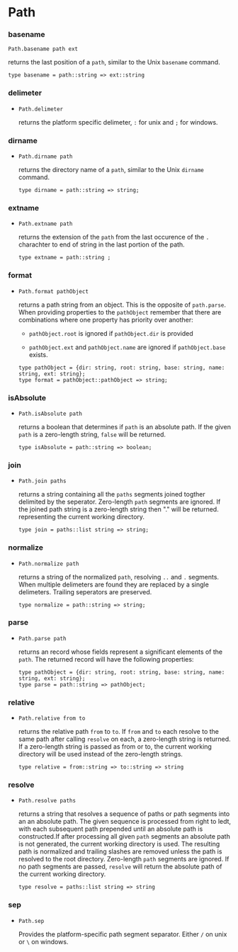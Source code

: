 # Path

### basename

`Path.basename path ext`

  returns the last position of a `path`, similar to the Unix `basename` command.

  ```reason
  type basename = path::string => ext::string
  ```

  ### delimeter

  + `Path.delimeter`

    returns the platform specific delimeter, `:` for unix and `;` for windows.

  ### dirname

  + `Path.dirname path`

    returns the directory name of a `path`, similar to the Unix `dirname` command.

    ```reason
    type dirname = path::string => string;
    ```

### extname
  + `Path.extname path`

    returns the extension of the `path` from the last occurence of the `.` charachter to end of string in the last portion of the path.

    ```reason
    type extname = path::string ;
    ```
### format

  + `Path.format pathObject`

    returns a path string from an object. This is the opposite of `path.parse`. When providing properties to the `pathObject` remember that there are combinations where one property has priority over another:

      + `pathObject.root` is ignored if `pathObject.dir` is provided

      + `pathObject.ext` and `pathObject.name` are ignored if `pathObject.base` exists.

    ```reason
    type pathObject = {dir: string, root: string, base: string, name: string, ext: string};
    type format = pathObject::pathObject => string;
    ```

### isAbsolute

  + `Path.isAbsolute path`

    returns a boolean that determines if `path` is an absolute path. If the given `path` is a zero-length string, `false` will be returned.

    ```reason
    type isAbsolute = path::string => boolean;
    ```


### join

  + `Path.join paths`

    returns a string containing all the `paths` segments joined togther delimited by the seperator. Zero-length `path` segments are ignored. If the joined path string is a zero-length string then "." will be returned. representing the current working directory.

    ```reason
    type join = paths::list string => string;
    ```

### normalize

  + `Path.normalize path`

    returns a string of the normalized `path`, resolving `..` and `.` segments. When multiple delimeters are found they are replaced by a single delimeters. Trailing seperators are preserved.

    ```reason
    type normalize = path::string => string;
    ```
### parse

  + `Path.parse path`

    returns an record whose fields represent a significant elements of the `path`. The returned record will have the following properties:

    ```reason
    type pathObject = {dir: string, root: string, base: string, name: string, ext: string};
    type parse = path::string => pathObject;
    ```
### relative

  + `Path.relative from to`

    returns the relative path `from` to `to`. If `from` and `to` each resolve to the same path after calling `resolve` on each, a zero-length string is returned. If a zero-length string is passed as from or to, the current working directory will be used instead of the zero-length strings.

    ```reason
    type relative = from::string => to::string => string
    ```

### resolve

  + `Path.resolve paths`

    returns a string that resolves a sequence of paths or path segments into an an absolute path. The given sequence is processed from right to ledt, with each subsequent path prepended until an absolute path is constructed.If after processing all given `path` segments an absolute path is not generated, the current working directory is used. The resulting path is normalized and trailing slashes are removed unless the path is resolved to the root directory. Zero-length `path` segments are ignored. If no path segments are passed, `resolve` will return the absolute path of the current working directory.

    ```reason
    type resolve = paths::list string => string
    ```
### sep
  + `Path.sep`
  
    Provides the platform-specific path segment separator. Either `/` on unix or `\` on windows.
